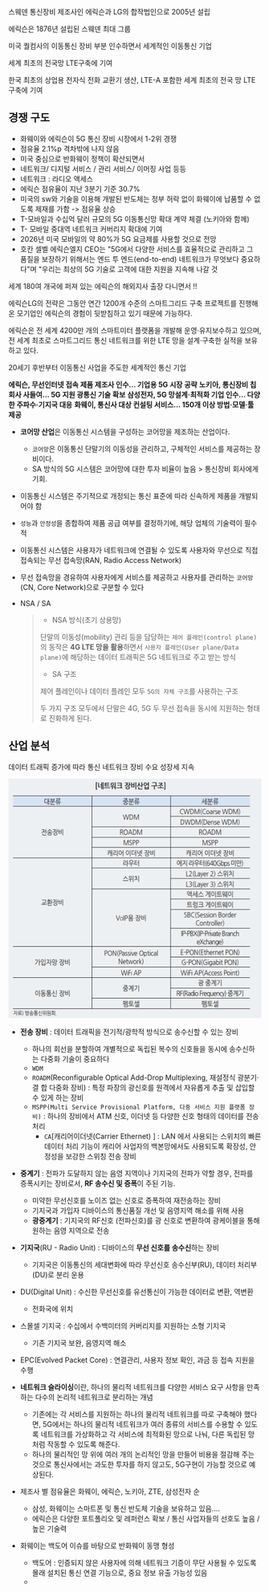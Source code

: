 스웨덴 통신장비 제조사인 에릭슨과 LG의 합작법인으로 2005년 설립

에릭슨은 1876년 설립된 스웨덴 최대 그룹

미국 퀄컴사의 이동통신 장비 부분 인수하면서 세계적인 이동통신 기업

세계 최초의 전국망 LTE구축에 기여

한국 최초의 상업용 전자식 전화 교환기 생산, LTE-A 포함한 세계 최초의 전국 망 LTE 구축에 기여



## 경쟁 구도

* 화웨이와 에릭슨이 5G 통신 장비 시장에서 1-2위 경쟁
* 점유율 2.1%p 격차밖에 나지 않음
* 미국 중심으로 반화웨이 정책이 확산되면서 
* 네트워크/ 디지털 서비스 / 관리 서비스/ 이머징 사업 등등
* 네트워크 : 라디오 액세스
* 에릭슨 점유율이 지난 3분기 기준 30.7%
* 미국의 sw와 기술을 이용해 개발된 반도체는 정부 허락 없이 화웨이에 납품할 수 없도록 제재를 가함 -> 점유율 상승
* T-모바일과 수십억 달러 규모의 5G 이동통신망 확대 계약 체결 (노키아와 함께)
* T- 모바일 중대역 네트워크 커버리지 확대에 기여
* 2026년 미국 모바일의 약 80%가 5G 요금제를 사용할 것으로 전망
* 호칸 셀벨 에릭슨엘지 CEO는 "5G에서 다양한 서비스를 효율적으로 관리하고 그 품질을 보장하기 위해서는 엔드 투 엔드(end-to-end) 네트워크가 무엇보다 중요하다"며 "우리는 최상의 5G 기술로 고객에 대한 지원을 지속해 나갈 것

세계 180여 개국에 퍼져 있는 에릭슨의 해외지사 출장 다니면서 !!

 에릭슨LG의 전략은 그동안 연간 1200개 수준의 스마트그리드 구축 프로젝트를 진행해 온 모기업인 에릭슨의 경험이 뒷받침하고 있기 때문에 가능하다.

에릭슨은 전 세계 4200만 개의 스마트미터 플랫폼을 개발해 운영·유지보수하고 있으며, 전 세계 최초로 스마트그리드 통신 네트워크를 위한 LTE 망을 설계·구축한 실적을 보유하고 있다.

20세기 후반부터 이동통신 사업을 주도한 세계적인 통신 기업

**에릭슨, 무선인터넷 접속 제품 제조사 인수… 기업용 5G 시장 공략**
**노키아, 통신장비 칩 회사 사들여… 5G 지원 광통신 기술 확보**
**삼성전자, 5G 망설계·최적화 기업 인수… 다양한 주파수·기지국 대응**
**화웨이, 통신사 대상 컨설팅 서비스… 150개 이상 방법·모델·툴 제공**

* **코어망 산업**은 이동통신 시스템을 구성하는 코어망을 제조하는 산업이다. 
  * `코어망`은 이동통신 단말기의 이동성을 관리하고, 구체적인 서비스를 제공하는 장비이다.
  * SA 방식의 5G 시스템은 코어망에 대한 투자 비율이 높음 >  통신장비 회사에게 기회.
* 이동통신 시스템은 주기적으로 개정되는 통신 표준에 따라 신속하게 제품을 개발되어야 함
* `성능`과 `안정성`을 종합하여 제품 공급 여부를 결정하기에, 해당 업체의 기술력이 필수적

* 이동통신 시스템은 사용자가 네트워크에 연결될 수 있도록 사용자와 무선으로 직접 접속되는 무선 접속망(RAN, Radio Access Network)

* 무선 접속망을 경유하여 사용자에게 서비스를 제공하고 사용자를 관리하는 `코어망`(CN, Core Network)으로 구분할 수 있다

* NSA / SA

  > * NSA 방식(초기 상용망)
  >
  > 단말의 이동성(mobility) 관리 등을 담당하는 `제어 플레인(control plane)`의 동작은 **4G LTE 망을 활용**하면서 `사용자 플레인(User plane/Data plane)`에 해당하는 데이터 트래픽은 5G 네트워크로 주고 받는 방식
  >
  > *  SA 구조
  >
  > 제어 플레인이나 데이터 플레인 모두 `5G의 자체 구조`를 사용하는 구조
  >
  > 두 가지 구조 모두에서 단말은 4G, 5G 두 무선 접속을 동시에 지원하는 형태로 진화하게 된다. 

## 산업 분석

데이터 트래픽 증가에 따라 통신 네트워크 장비 수요 성장세 지속 

![image-20210310144455942](images/image-20210310144455942.png)

* **전송 장비** : 데이터 트래픽을 전기적/광학적 방식으로 송수신할 수 있는 장비
  * 하나의 회선을 분할하여 개별적으로 독립된 복수의 신호들을 동시에 송수신하는 다중화 기술이 중요하다
  * `WDM`
  * `ROADM`(Reconfigurable Optical Add-Drop Multiplexing, 재설정식 광분기·결 합 다중화 장비) : 특정 파장의 광신호를 원격에서 자유롭게 추출 및 삽입할 수 있게 하는 장비
  * `MSPP(Multi Service Provisional Platform, 다중 서비스 지원 플랫폼 장비)` : 하나의 장비에서 ATM 신호, 이더넷 등 다양한 신호 형태의 데이터를 전송 처리
    * `CA`[캐리어이더넷(Carrier Ethernet) ] : LAN 에서 사용되는 스위치의 빠른 데이터 처리 기능이 캐리어 사업자의 백본망에서도 사용되도록 확장성, 안정성을 보강한 스위칭 전송 장비
* **중계기** : 전파가 도달하지 않는 음영 지역이나 기지국의 전파가 약할 경우, 전파를 증폭시키는 장비로서, **RF 송수신 및 증폭**이 주된 기능.
  * 미약한 무선신호를 노이즈 없는 신호로 증폭하여 재전송하는 장비
  * 기지국과 가입자 디바이스의 통신품질 개선 및 음영지역 해소를 위해 사용
  * **광중계기** : 기지국의 RF신호 (전파신호)를 광 신호로 변환하여 광케이블을 통해 원하는 음영 지역으로 전송
* **기지국**(RU - Radio Unit) : 디바이스의 **무선 신호를 송수신**하는 장비
  * 기지국은 이동통신의 세대변화에 따라 무선신호 송수신부(RU), 데이터 처리부(DU)로 분리 운용
* DU(Digital Unit) : 수신한 무선신호를 유선통신이 가능한 데이터로 변환, 역변환
  * 전화국에 위치
* 스몰셀 기지국 : 수십에서 수백미터의 커버리지를 지원하는 소형 기지국
  * 기존 기지국 보완, 음영지역 해소
* EPC(Evolved Packet Core) : 연결관리, 사용자 정보 확인, 과금 등 접속 지원을 수행

* **네트워크 슬라이싱**이란, 하나의 물리적 네트워크를 다양한 서비스 요구 사항을 만족하는 다수의 논리적 네트워크로 분리하는 개념
  * 기존에는 각 서비스를 지원하는 하나의 물리적 네트워크를 따로 구축해야 했다면, 5G에서는 하나의 물리적 네트워크가 여러 종류의 서비스를 수용할 수 있도록 네트워크를 가상화하고 각 서비스에 최적화된 망으로 나눠, 다른 독립된 망 처럼 작동할 수 있도록 해준다.
  * 하나의 물리적인 망 위에 여러 개의 논리적인 망을 만들어 비용을 절감해 주는 것으로 통신사에서는 과도한 투자를 하지 않고도, 5G구현이 가능할 것으로 예상된다.

* 제조사 별 점유율은 화웨이, 에릭슨, 노키아, ZTE, 삼성전자 순
  * 삼성, 화웨이는 스마트폰 및 통신 반도체 기술을 보유하고 있음....
  * 에릭슨은 다양한 포트폴리오 및 레퍼런스 확보 / 통신 사업자들의 선호도 높음 /높은 기술력

* 화웨이는 백도어 이슈를 바탕으로 반화웨이 동맹 형성
  * 백도어 : 인증되지 않은 사용자에 의해 네트워크 기증이 무단 사용될 수 있도록 몰래 설치된 통신 연결 기능으로, 중요 정보 유출 가능성 있음
  * 